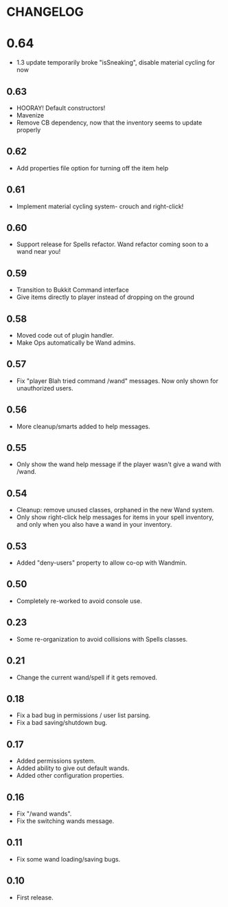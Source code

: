 # CHANGELOG

# 0.64

 - 1.3 update temporarily broke "isSneaking", disable material cycling for now

## 0.63

 - HOORAY! Default constructors!
 - Mavenize
 - Remove CB dependency, now that the inventory seems to update properly

## 0.62

 - Add properties file option for turning off the item help

## 0.61

 - Implement material cycling system- crouch and right-click!

## 0.60

 - Support release for Spells refactor. Wand refactor coming soon to a wand near you!

## 0.59

 - Transition to Bukkit Command interface
 - Give items directly to player instead of dropping on the ground

## 0.58

 - Moved code out of plugin handler.
 - Make Ops automatically be Wand admins.

## 0.57

 - Fix "player Blah tried command /wand" messages. Now only shown for unauthorized users.

## 0.56

 - More cleanup/smarts added to help messages. 

## 0.55

 - Only show the wand help message if the player wasn't give a wand with /wand.

## 0.54

 - Cleanup: remove unused classes, orphaned in the new Wand system.
 - Only show right-click help messages for items in your spell inventory, and only when you also have a wand in your inventory.
 
## 0.53

 - Added "deny-users" property to allow co-op with Wandmin.

## 0.50

 - Completely re-worked to avoid console use.

## 0.23

 - Some re-organization to avoid collisions with Spells classes.

## 0.21

 -  Change the current wand/spell if it gets removed.

## 0.18
 
 - Fix a bad bug in permissions / user list parsing.
 - Fix a bad saving/shutdown bug.

## 0.17

 - Added permissions system.
 - Added ability to give out default wands.
 - Added other configuration properties.

## 0.16

 - Fix "/wand wands".
 - Fix the switching wands message.

## 0.11
 - Fix some wand loading/saving bugs.

## 0.10
 - First release.